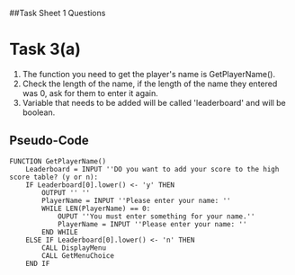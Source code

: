 ##Task Sheet 1 Questions

# Task 3(a)

1. The function you need to get the player's name is GetPlayerName().
2. Check the length of the name, if the length of the name they entered was 0, ask for them to enter it again.
3. Variable that needs to be added will be called 'leaderboard' and will be boolean.

## Pseudo-Code

	FUNCTION GetPlayerName()
		Leaderboard = INPUT ''DO you want to add your score to the high score table? (y or n):
		IF Leaderboard[0].lower() <- 'y' THEN
			OUTPUT '' ''
			PlayerName = INPUT ''Please enter your name: ''
			WHILE LEN(PlayerName) == 0:
				OUPUT ''You must enter something for your name.''
				PlayerName = INPUT ''Please enter your name: ''
			END WHILE
		ELSE IF Leaderboard[0].lower() <- 'n' THEN
			CALL DisplayMenu
			CALL GetMenuChoice
		END IF 
